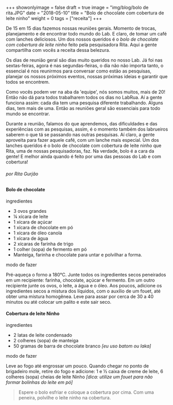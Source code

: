+++
showonlyimage = false
draft = true
image = "img/blog/bolo de rita.JPG"
date = "2018-05-10"
title = "Bolo de chocolate com cobertura de leite ninho"
weight = 0
tags = ["receita"]
+++


De 15 em 15 dias fazemos nossas reuniões gerais. Momento de trocas, planejamento e de encontrar todo mundo do Lab. E claro, de tomar um café com lanches deliciosos. Um dos nossos queridos é o *bolo de chocolate com cobertura de leite ninho* feito pela pesquisadora Rita. Aqui a gente compartilha com vocês a receita dessa belezura.
<!--more-->

Os dias de reunião geral são dias muito queridos no nosso Lab. Já foi nas sextas-feiras, agora é nas segundas-feiras, o dia não não importa tanto, o essencial é nos reunirmos para conversar como estão as pesquisas, planejar os nossos próximos eventos, nossas próximas ideias e garantir que todos se encontrem.

Como vocês podem ver na aba da 'equipe', nós somos muitos, mais de 20! Então não dá para todos trabalharem todos os dias no LabRua. Aí a gente funciona assim: cada dia tem uma pesquisa diferente trabalhando. Alguns dias, tem mais de uma. Então as reuniões geral são essenciais para todo mundo se encontrar.

Durante a reunião, falamos do que aprendemos, das dificuldades e das experiências com as pesquisas, assim, é o momento também dos labrueiros saberem o que tá se passando nas outras pesquisas. Aí claro, a gente aproveita para fazer aquele café, com um lanche mais especial. Um dos lanches queridos é o bolo de chocolate com cobertura de leite ninho que Rita, uma de nossas pesquisadoras, faz. Na verdade, bolo é a cara da gente! E melhor ainda quando é feito por uma das pessoas do Lab e com cobertura!

<H6>por Rita Gurjão</H6>

#### Bolo de chocolate

<dt>ingredientes</dt>

* 3 ovos grandes
* ¼ xícara de leite
* 1 xícara de açúcar
* 1 xícara de chocolate em pó
* 1 xícara de óleo canola
* 1 xícara de água
* 2 xícaras de farinha de trigo
* 1 colher (sopa) de fermento em pó
* Manteiga, farinha e chocolate para untar e polvilhar a forma.

<dt>modo de fazer</dt>

Pré-aqueça o forno a 180°C.
Junte todos os ingredientes secos peneirados em um recipiente: farinha, chocolate, açúcar e fermento.
Em um outro recipiente junte os ovos, o leite, a água e o óleo. Aos poucos, adicione os ingredientes secos a mistura dos líquidos, com o auxílio de um fouet, até obter uma mistura homogênea.
Leve para assar por cerca de 30 a 40 minutos ou até colocar um palito e este sair seco.

#### Cobertura de leite Ninho

<dt>ingredientes</dt>

* 2 latas de leite condensado
* 2 colheres (sopa) de manteiga
* 50 gramas de barra de chocolate branco *[eu uso batom ou laka]*  

<dt>modo de fazer</dt>

Leve ao fogo até engrossar um pouco. Quando chegar no ponto de brigadeiro mole, retire do fogo e adicione:
1 e ½ caixa de creme de leite, 6 colheres (sopa) cheias de leite Ninho *[dica: utilize um fouet para não formar bolinhas do leite em pó]*

> Espere o bolo esfriar e coloque a cobertura por cima. Com uma peneira, polvilhe o leite ninho na cobertura.
